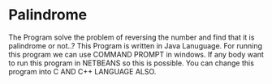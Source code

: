 # Palindrome
The Program solve the problem of reversing the number and find that it is palindrome or not..?
This Program is written in Java Lanuguage. 
For running this program we can use COMMAND PROMPT in windows. 
If any body want to run this program in NETBEANS so this is possible.
You can change this program into C AND C++ LANGUAGE ALSO.
